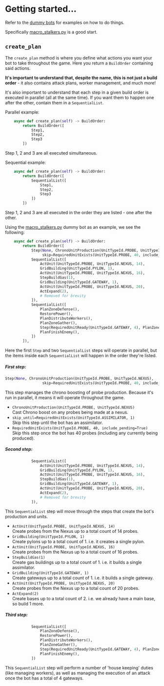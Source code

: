 # Getting started...

Refer to the [dummy bots](../dummies/) for examples on how to do things.

Specifically [macro_stalkers.py](../dummies/protoss/macro_stalkers.py) is a good start.

## `create_plan`
The `create_plan` method is where you define what actions you want your bot to take throughout the game. Here you return a `BuildOrder` containing said actions.
  
**It's important to understand that, despite the name, this is not just a build order** - it also contains attack plans, worker management, and much more!

It's also important to understand that each step in a given build order is executed in parallel (all at the same time). If you want them to happen one after the other, contain them in a `SequentialList`.

Parallel example:
```python
    async def create_plan(self) -> BuildOrder:
        return BuildOrder([
            Step1,
            Step2,
            Step3
        ])
```
Step 1, 2 and 3 are all executed simultaneous.

Sequential example:
```python
    async def create_plan(self) -> BuildOrder:
        return BuildOrder([
            SequentialList([
                Step1,
                Step2,
                Step3
            ])
        ])
```
Step 1, 2 and 3 are all executed in the order they are listed - one after the other.



Using the [macro_stalkers.py](../dummies/protoss/macro_stalkers.py) dummy bot as an example, we see the following:
```python
    async def create_plan(self) -> BuildOrder:
        return BuildOrder([
            Step(None, ChronoUnitProduction(UnitTypeId.PROBE, UnitTypeId.NEXUS),
                 skip=RequiredUnitExists(UnitTypeId.PROBE, 40, include_pending=True), skip_until=RequiredUnitExists(UnitTypeId.ASSIMILATOR, 1)),
            SequentialList([
                ActUnit(UnitTypeId.PROBE, UnitTypeId.NEXUS, 14),
                GridBuilding(UnitTypeId.PYLON, 1),
                ActUnit(UnitTypeId.PROBE, UnitTypeId.NEXUS, 16),
                StepBuildGas(1),
                GridBuilding(UnitTypeId.GATEWAY, 1),
                ActUnit(UnitTypeId.PROBE, UnitTypeId.NEXUS, 20),
                ActExpand(2),
                # Removed for brevity
            ]),
            SequentialList([
                PlanZoneDefense(),
                RestorePower(),
                PlanDistributeWorkers(),
                PlanZoneGather(),
                Step(RequiredUnitReady(UnitTypeId.GATEWAY, 4), PlanZoneAttack(4)),
                PlanFinishEnemy(),
            ])
        ]),
```

Here the first `Step` and two `SequentialList` steps will operate in parallel, but the items inside each `SequentialList` will happen in the order they're listed.

##### First step:
```python
Step(None, ChronoUnitProduction(UnitTypeId.PROBE, UnitTypeId.NEXUS),
                 skip=RequiredUnitExists(UnitTypeId.PROBE, 40, include_pending=True), skip_until=RequiredUnitExists(UnitTypeId.ASSIMILATOR, 1)),
```
This step manages the chrono boosting of probe production. Because it's run in parallel, it means it will operate throughout the game.  
- `ChronoUnitProduction(UnitTypeId.PROBE, UnitTypeId.NEXUS)`  
Cast Chrono boost on any probes being made at a nexus.  
- `skip_until=RequiredUnitExists(UnitTypeId.ASSIMILATOR, 1)`  
Skip this step until the bot has an assimilator.  
- `RequiredUnitExists(UnitTypeId.PROBE, 40, include_pending=True)`  
Skip this step once the bot has 40 probes (including any currently being produced).  

##### Second step:
```python
            SequentialList([
                ActUnit(UnitTypeId.PROBE, UnitTypeId.NEXUS, 14),
                GridBuilding(UnitTypeId.PYLON, 1),
                ActUnit(UnitTypeId.PROBE, UnitTypeId.NEXUS, 16),
                StepBuildGas(1),
                GridBuilding(UnitTypeId.GATEWAY, 1),
                ActUnit(UnitTypeId.PROBE, UnitTypeId.NEXUS, 20),
                ActExpand(2),
                # Removed for brevity
            ]),
```
This `SequentialList` step will move through the steps that create the bot's production and units.
- `ActUnit(UnitTypeId.PROBE, UnitTypeId.NEXUS, 14)`  
Create probes from the Nexus up to a total count of 14 probes.  
- `GridBuilding(UnitTypeId.PYLON, 1)`  
Create pylons up to a total count of 1. i.e. it creates a single pylon. 
- `ActUnit(UnitTypeId.PROBE, UnitTypeId.NEXUS, 16)`  
Create probes from the Nexus up to a total count of 16 probes. 
- `StepBuildGas(1)`  
Create gas buildings up to a total count of 1. i.e. it builds a single assimilator.
- `GridBuilding(UnitTypeId.GATEWAY, 1)`  
Create gateways up to a total count of 1. i.e. it builds a single gateway.
- `ActUnit(UnitTypeId.PROBE, UnitTypeId.NEXUS, 20)`  
Create probes from the Nexus up to a total count of 20 probes. 
- `ActExpand(2)`  
Create bases up to a total count of 2. i.e. we already have a main base, so build 1 more.

##### Third step:
```python
            SequentialList([
                PlanZoneDefense(),
                RestorePower(),
                PlanDistributeWorkers(),
                PlanZoneGather(),
                Step(RequiredUnitReady(UnitTypeId.GATEWAY, 4), PlanZoneAttack(4)),
                PlanFinishEnemy(),
            ])
```
This `SequentialList` step will perform a number of 'house keeping' duties (like managing workers), as well as managing the execution of an attack once the bot has a total of 4 gateways. 